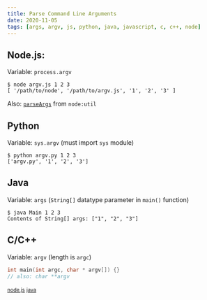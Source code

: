 ```yaml
---
title: Parse Command Line Arguments
date: 2020-11-05
tags: [args, argv, js, python, java, javascript, c, c++, node]
---
```


## Node.js:
Variable: `process.argv`
```
$ node argv.js 1 2 3 
[ '/path/to/node', '/path/to/argv.js', '1', '2', '3' ]
```

Also: [`parseArgs`](https://nodejs.org/api/util.html#utilparseargsconfig) from `node:util`

## Python
Variable: `sys.argv` (must import `sys` module)
```
$ python argv.py 1 2 3
['argv.py', '1', '2', '3']
```

## Java
Variable: `args` (`String[]` datatype parameter in `main()` function)
```
$ java Main 1 2 3
Contents of String[] args: ["1", "2", "3"]
```

## C/C++
Variable: `argv` (length is `argc`)
```c
int main(int argc, char * argv[]) {}
// also: char **argv
```

<small>[node.js](https://nodejs.org/en/knowledge/command-line/how-to-parse-command-line-arguments/)</small>
<small>[java](https://docs.oracle.com/javase/tutorial/essential/environment/cmdLineArgs.html)</small>
